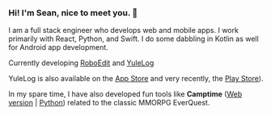 ### Hi! I'm Sean, nice to meet you. 👋

I am a full stack engineer who develops web and mobile apps. I work primarily with React, Python, and Swift. I do some dabbling in Kotlin as well for Android app development.

Currently developing [RoboEdit](https://roboedit.app) and [YuleLog](https://yulelog.com)

YuleLog is also available on the [App Store](https://apps.apple.com/us/app/yulelog/id1493430055) and very recently, the [Play Store](https://play.google.com/store/apps/details?id=com.yulelog.yulelog_android&hl=en_US)).

In my spare time, I have also developed fun tools like **Camptime** ([Web version](https://github.com/rayfarer/camptime) | [Python](https://github.com/rayfarer/eq-scripts/tree/master/camptime)) related to the classic MMORPG EverQuest.
